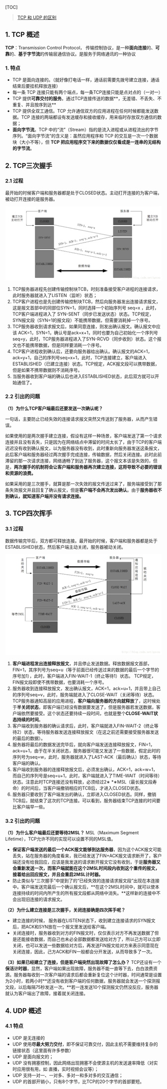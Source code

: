 [TOC]

> [TCP 和 UDP 的区别](<https://blog.csdn.net/zhang6223284/article/details/81414149>)

## 1. TCP 概述 ##

**TCP**：Transmission Control Protocol， 传输控制协议，是一种**面向连接**的、**可靠**的、**基于字节流**的传输层通信协议。是服务于网络通讯的一种协议

### 1. 特点 ###

* TCP 是面向连接的。（就好像打电话一样，通话前需要先拨号建立连接，通话结束后要挂机释放连接）
* 每一条 TCP 连接只能有两个端点，每一条TCP连接只能是点对点的（一对一）
* TCP 提供**可靠交付的服务**。通过TCP连接传送的数据**，无差错、不丢失、不重复、并且按序到达**
* TCP 提供全双工通信。TCP 允许通信双方的应用进程在任何时候都能发送数据。TCP 连接的两端都设有发送缓存和接收缓存，用来临时存放双方通信的数据；
* **面向字节流**。TCP 中的“流”（Stream）指的是流入进程或从进程流出的字节序列。“面向字节流”的含义是：虽然应用程序和 TCP 的交互是一次一个数据块（大小不等），但 **TCP 把应用程序交下来的数据仅仅看成是一连串的无结构的字节流**。

## 2. TCP三次握手 ##

### 2.1 过程 ###

最开始的时候客户端和服务器都是处于CLOSED状态。主动打开连接的为客户端，被动打开连接的是服务器。

![](../img/tcp三次握手.png)

1. TCP服务器进程先创建传输控制块TCB，时刻准备接受客户进程的连接请求，此时服务器就进入了LISTEN（监听）状态；
2. TCP客户进程也是先创建传输控制块TCB，然后向服务器发出连接请求报文，这是报文首部中的同部位SYN=1，同时选择一个初始序列号 seq=x ，此时，TCP客户端进程进入了 SYN-SENT（同步已发送状态）状态。TCP规定，SYN报文段（SYN=1的报文段）不能携带数据，但需要消耗掉一个序号。
3. TCP服务器收到请求报文后，如果同意连接，则发出确认报文。确认报文中应该 ACK=1，SYN=1，确认号是ack=x+1，同时也要为自己初始化一个序列号 seq=y，此时，TCP服务器进程进入了SYN-RCVD（同步收到）状态。这个报文也不能携带数据，但是同样要消耗一个序号。
4. TCP客户进程收到确认后，还要向服务器给出确认。确认报文的ACK=1，ack=y+1，自己的序列号seq=x+1，此时，TCP连接建立，客户端进入ESTABLISHED（已建立连接）状态。TCP规定，ACK报文段可以携带数据，但是如果不携带数据则不消耗序号。
5. 当服务器收到客户端的确认后也进入ESTABLISHED状态，此后双方就可以开始通信了。

### 2.2 引出的问题 ###

**（1）为什么TCP客户端最后还要发送一次确认呢？**

一句话，主要防止已经失效的连接请求报文突然又传送到了服务器，从而产生错误。

如果使用的是两次握手建立连接，假设有这样一种场景，客户端发送了第一个请求连接并且没有丢失，只是因为在网络结点中滞留的时间太长了，由于TCP的客户端迟迟没有收到确认报文，以为服务器没有收到，此时重新向服务器发送这条报文，此后客户端和服务器经过两次握手完成连接，传输数据，然后关闭连接。此时此前滞留的那一次请求连接，网络通畅了到达了服务器，这个报文本该是失效的，但是，**两次握手的机制将会让客户端和服务器再次建立连接，这将导致不必要的错误和资源的浪费。**

如果采用的是三次握手，就算是那一次失效的报文传送过来了，服务端接受到了那条失效报文并且回复了确认报文，但是**客户端不会再次发出确认**。由于**服务器收不到确认，就知道客户端并没有请求连接。**

## 3. TCP四次挥手 ##

### 3.1 过程 ###

数据传输完毕后，双方都可释放连接。最开始的时候，客户端和服务器都是处于ESTABLISHED状态，然后客户端主动关闭，服务器被动关闭。

![](../img/tcp四次挥手.png)

1. **客户端进程发出连接释放报文**，并且停止发送数据。释放数据报文首部，FIN=1，其序列号为seq=u（等于前面已经传送过来的数据的最后一个字节的序号加1），此时，客户端进入FIN-WAIT-1（终止等待1）状态。 TCP规定，FIN报文段即使不携带数据，也要消耗一个序号。
2. 服务器收到连接释放报文，发出确认报文，ACK=1，ack=u+1，并且带上自己的序列号seq=v，此时，服务端就进入了CLOSE-WAIT（关闭等待）状态。TCP服务器通知高层的应用进程，**客户端向服务器的方向就释放**了，这时候处于**半关闭状态**，即客户端已经没有数据要发送了，但是服务器若发送数据，客户端依然要接受。这个状态还要持续一段时间，也就是整个**CLOSE-WAIT状态持续的时间**。
3. 客户端收到服务器的确认请求后，此时，客户端就进入FIN-WAIT-2（终止等待2）状态，等待服务器发送连接释放报文（在这之前还需要接受服务器发送的最后的数据）。
4. 服务器将最后的数据发送完毕后，就向客户端发送连接释放报文，FIN=1，ack=u+1，由于在半关闭状态，服务器很可能又发送了一些数据，假定此时的序列号为seq=w，此时，服务器就进入了LAST-ACK（最后确认）状态，等待客户端的确认。
5. 客户端收到服务器的连接释放报文后，必须发出确认，ACK=1，ack=w+1，而自己的序列号是seq=u+1，此时，客户端就进入了TIME-WAIT（时间等待）状态。注意此时TCP连接还没有释放，必须经过2∗ *∗MSL（最长报文段寿命）的时间后，当客户端撤销相应的TCB后，才进入CLOSED状态。
6. 服务器只要收到了客户端发出的确认，立即进入CLOSED状态。同样，撤销TCB后，就结束了这次的TCP连接。可以看到，服务器结束TCP连接的时间要比客户端早一些。

### 3.2 引出的问题 ###

**（1）为什么客户端最后还要等待2MSL？**
MSL（Maximum Segment Lifetime），TCP允许不同的实现可以设置不同的MSL值。

* **保证客户端发送的最后一个ACK报文能够到达服务器**，因为这个ACK报文可能丢失，站在服务器的角度看来，我已经发送了FIN+ACK报文请求断开了，客户端还没有给我回应，应该是我发送的请求断开报文它没有收到，于是**服务器又会重新发送一次，而客户端就能在这个2MSL时间段内收到这个重传的报文，接着给出回应报文，并且会重启2MSL计时器。**
* 防止类似与“三次握手”中提到了的“已经失效的连接请求报文段”出现在本连接中。客户端发送完最后一个确认报文后，**在这个2MSL时间中，就可以使本连接持续的时间内所产生的所有报文段都从网络中消失。**这样新的连接中不会出现旧连接的请求报文。

**（2）为什么建立连接是三次握手，关闭连接确是四次挥手呢？**

* 建立连接的时候， 服务器在LISTEN状态下，收到建立连接请求的SYN报文后，把ACK和SYN放在一个报文里发送给客户端。
* 关闭连接时，服务器收到对方的FIN报文时，仅仅表示对方不再发送数据了但是还能接收数据，而自己也未必全部数据都发送给对方了，所以己方可以立即关闭，也可以发送一些数据给对方后，再发送FIN报文给对方来表示同意现在关闭连接，因此，己方ACK和FIN一般都会分开发送，从而导致多了一次。

**（3）如果已经建立了连接，但是客户端突然出现故障了怎么办？**
TCP还设有一个**保活计时器**，显然，客户端如果出现故障，服务器不能一直等下去，白白浪费资源。服务器每收到一次客户端的请求后都会重新复位这个计时器，时间通常是设置为2小时，若两小时**还没有收到客户端的任何数据，服务器就会发送一个探测报文段，以后每隔75秒发送一次。**若一连发送10个探测报文仍然没反应，服务器就认为客户端出了故障，接着就关闭连接。

## 4. UDP 概述 ##

### 4.1 特点 ###

* UDP 是无连接的
* UDP 使用**尽最大努力交付**，即不保证可靠交付，因此主机不需要维持复杂的链接状态（这里面有许多参数）
* UDP 是面向报文的；
* UDP 没有拥塞控制，因此网络出现拥塞不会使源主机的发送速率降低（对实时应用很有用，如 直播，实时视频会议等）；
* UDP 支持一对一、一对多、多对一和多对多的交互通信；
* UDP 的首部开销小，只有8个字节，比TCP的20个字节的首部要短。

